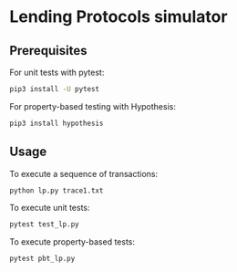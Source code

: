# Lending Protocols simulator

## Prerequisites

For unit tests with pytest:
```bash
pip3 install -U pytest
```

For property-based testing with Hypothesis:
```bash
pip3 install hypothesis
```

## Usage

To execute a sequence of transactions:
```bash
python lp.py trace1.txt
```

To execute unit tests:
```bash
pytest test_lp.py
```

To execute property-based tests:
```bash
pytest pbt_lp.py
```